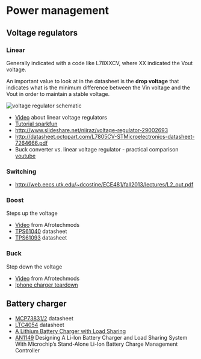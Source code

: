 # Power management

## Voltage regulators

### Linear

Generally indicated with a code like L78XXCV, where XX indicated the Vout voltage.

An important value to look at in the datasheet is the **drop voltage** that indicates
what is the minimum difference between the Vin voltage and the Vout in order to maintain
a stable voltage.

![voltage regulator schematic](Images/voltage-regulator-scheme.png)

 - [Video](https://www.youtube.com/watch?v=GSzVs7_aW-Y) about linear voltage regulators
 - [Tutorial sparkfun](https://www.sparkfun.com/tutorials/103)
 - http://www.slideshare.net/niiraz/voltage-regulator-29002693
 - http://datasheet.octopart.com/L7805CV-STMicroelectronics-datasheet-7264666.pdf
 - Buck converter vs. linear voltage regulator - practical comparison [youtube](https://www.youtube.com/watch?v=giGRrODKJSE)

### Switching

 - http://web.eecs.utk.edu/~dcostine/ECE481/fall2013/lectures/L2_out.pdf

### Boost

Steps up the voltage

 - [Video](https://www.youtube.com/watch?v=wJU7AJgERG8&index=5&list=PL36AB5C6DA12CF293) from Afrotechmods
 - [TPS61040](http://mkpochtoi.narod.ru/TPS61040_TPS61041_dcdc_boost_ds.pdf) datasheet
 - [TPS61093](http://www.ti.com/lit/ds/symlink/tps61093.pdf) datasheet

### Buck

Step down the voltage

 - [Video](https://www.youtube.com/watch?v=CEhBN5_fO5o&index=5&list=PL36AB5C6DA12CF293) from Afrotechmods
 - [Iphone charger teardown](http://www.righto.com/2012/05/apple-iphone-charger-teardown-quality.html)

## Battery charger

 - [MCP73831/2](https://www.sparkfun.com/datasheets/Prototyping/Batteries/MCP73831T.pdf) datasheet
 - [LTC4054](https://cds.linear.com/docs/en/datasheet/405442xf.pdf) datasheet
 - [A Lithium Battery Charger with Load Sharing](http://blog.zakkemble.co.uk/a-lithium-battery-charger-with-load-sharing/)
 - [AN1149](http://ww1.microchip.com/downloads/en/AppNotes/01149c.pdf) Designing A Li-Ion Battery Charger and Load Sharing System With
Microchip’s Stand-Alone Li-Ion Battery Charge Management Controller

